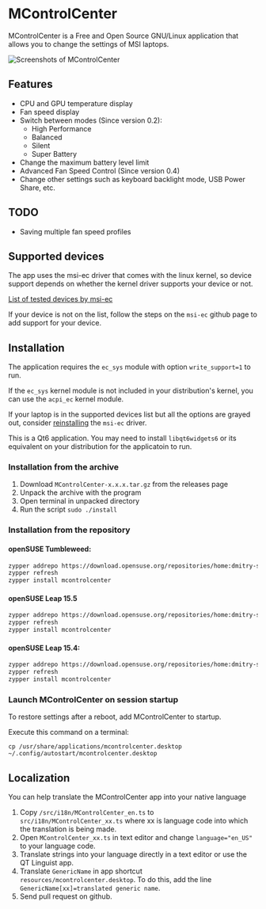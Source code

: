 # MControlCenter

MControlCenter is a Free and Open Source GNU/Linux application that allows you to change the settings of MSI laptops.

![Screenshots of MControlCenter](https://github.com/user-attachments/assets/6a46ad88-cb23-44a4-a756-e0d95df7cd6d)

## Features

 - CPU and GPU temperature display
 - Fan speed display
 - Switch between modes (Since version 0.2):
   - High Performance
   - Balanced
   - Silent
   - Super Battery
 - Change the maximum battery level limit
 - Advanced Fan Speed Control (Since version 0.4)
 - Change other settings such as keyboard backlight mode, USB Power Share, etc.

## TODO

- Saving multiple fan speed profiles

## Supported devices

The app uses the msi-ec driver that comes with the linux kernel, so device support depends on whether the kernel driver supports your device or not.

[List of tested devices by msi-ec](https://github.com/BeardOverflow/msi-ec/blob/main/docs/supported_devices.md)

If your device is not on the list, follow the steps on the `msi-ec` github page to add support for your device.

## Installation

The application requires the `ec_sys` module with option `write_support=1` to run.

If the `ec_sys` kernel module is not included in your distribution's kernel, you can use the `acpi_ec` kernel module.

If your laptop is in the supported devices list but all the options are grayed out, consider [reinstalling](https://github.com/BeardOverflow/msi-ec?tab=readme-ov-file#installation) the `msi-ec` driver.

This is a Qt6 application. You may need to install `libqt6widgets6` or its equivalent on your distribution for the applicatoin to run.

### Installation from the archive

1. Download `MControlCenter-x.x.x.tar.gz` from the releases page
2. Unpack the archive with the program
3. Open terminal in unpacked directory
4. Run the script `sudo ./install`

### Installation from the repository

#### openSUSE Tumbleweed:

```sh
zypper addrepo https://download.opensuse.org/repositories/home:dmitry-s/openSUSE_Tumbleweed/home:dmitry-s.repo
zypper refresh
zypper install mcontrolcenter
```

#### openSUSE Leap 15.5

```sh
zypper addrepo https://download.opensuse.org/repositories/home:dmitry-s/openSUSE_Leap_15.5/home:dmitry-s.repo
zypper refresh
zypper install mcontrolcenter
```

#### openSUSE Leap 15.4:

```sh
zypper addrepo https://download.opensuse.org/repositories/home:dmitry-s/15.4/home:dmitry-s.repo
zypper refresh
zypper install mcontrolcenter
```

### Launch MControlCenter on session startup

To restore settings after a reboot, add MControlCenter to startup.

Execute this command on a terminal:

`cp /usr/share/applications/mcontrolcenter.desktop ~/.config/autostart/mcontrolcenter.desktop`

## Localization

You can help translate the MControlCenter app into your native language

1. Copy `/src/i18n/MControlCenter_en.ts` to `src/i18n/MControlCenter_xx.ts` where xx is language code into which the translation is being made.
2. Open `MControlCenter_xx.ts` in text editor and change `language="en_US"` to your language code.
3. Translate strings into your language directly in a text editor or use the QT Linguist app.
4. Translate `GenericName` in app shortcut `resources/mcontrolcenter.desktop`. To do this, add the line `GenericName[xx]=translated generic name`.
5. Send pull request on github.

